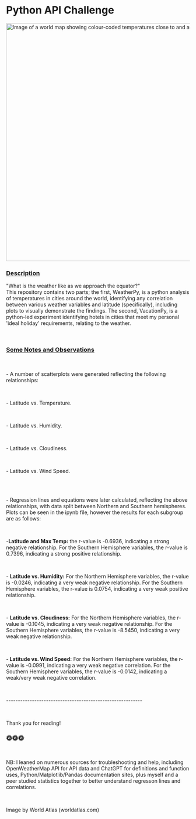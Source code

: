 <h1>Python API Challenge</h1>
<img
        src="https://www.worldatlas.com/r/w960-q80/upload/ef/4f/43/shutterstock-1445255762.jpg"
        alt="Image of a world map showing colour-coded temperatures close to and away from the equator"
        width="650"
      />
</br>
<h3><u>Description</u></h3>
<p>
"What is the weather like as we approach the equator?"
</br>
This repository contains two parts; the first, WeatherPy, is a python analysis of temperatures in cities around the world, identifying any correlation between various weather variables and latitude (specifically), including plots to visually demonstrate the findings. The second, VacationPy, is a python-led experiment identifying hotels in cities that meet my personal 'ideal holiday' requirements, relating to the weather.</p>
</br>
<h3><u>Some Notes and Observations</u></h3>
</br>
<p>- A number of scatterplots were generated reflecting the following relationships:</p> 
</br>
<p>- Latitude vs. Temperature.</p> 
</br>
<p>- Latitude vs. Humidity.</p> 
</br>
<p>- Latitude vs. Cloudiness.</p> 
</br>
<p>- Latitude vs. Wind Speed.</p> 
</br>
</br>
<p>- Regression lines and equations were later calculated, reflecting the above relationships, with data split between Northern and Southern hemispheres. Plots can be seen in the ipynb file, however the results for each subgroup are as follows:</p> 
</br>
<p>-<strong>Latitude and Max Temp:</strong>  the r-value is -0.6936, indicating a strong negative relationship. For the Southern Hemisphere variables, the r-value is 0.7396, indicating a strong positive relationship.</p> 
</br>
<p>- <strong>Latitude vs. Humidity:</strong> For the Northern Hemisphere variables, the r-value is -0.0246, indicating a very weak negative relationship. For the Southern Hemisphere variables, the r-value is 0.0754, indicating a very weak positive relationship.</p> 
</br>
<p>- <strong>Latitude vs. Cloudiness:</strong> For the Northern Hemisphere variables, the r-value is -0.1045, indicating a very weak negative relationship. For the Southern Hemisphere variables, the r-value is -8.5450, indicating a very weak negative relationship. </p> 
</br>
<p>-<strong> Latitude vs. Wind Speed:</strong> For the Northern Hemisphere variables, the r-value is -0.0991, indicating a very weak negative correlation. For the Southern Hemisphere variables, the r-value is -0.0142, indicating a weak/very weak negative correlation. </p>
</br>
<p>----------------------------------------------------------</p> 
</br>
<p>Thank you for reading!</p> 
<h3>🌞🌞🌞</h3>
</br>
<p>NB: I leaned on numerous sources for troubleshooting and help, including OpenWeatherMap API for API data and ChatGPT for definitions and function uses, Python/Matplotlib/Pandas documentation sites, plus myself and a peer studied statistics together to better understand regresson lines and correlations.</p>
</br>
<p>Image by World Atlas (worldatlas.com)</p>